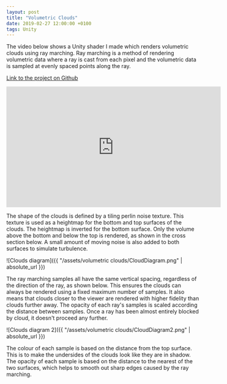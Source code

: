 ```yaml
---
layout: post
title: "Volumetric Clouds"
date: 2019-02-27 12:00:00 +0100
tags: Unity
---
```


The video below shows a Unity shader I made which renders volumetric clouds using ray marching. Ray marching is a method of rendering volumetric data where a ray is cast from each pixel and the volumetric data is sampled at evenly spaced points along the ray.

[Link to the project on Github][Github-repository]

<iframe width="560" height="315" src="https://www.youtube-nocookie.com/embed/8TF5hiHlf7w?rel=0" frameborder="0" allow="accelerometer; autoplay; encrypted-media; gyroscope; picture-in-picture" allowfullscreen></iframe>    

The shape of the clouds is defined by a tiling perlin noise texture. This texture is used as a heightmap for the bottom and top surfaces of the clouds. The heightmap is inverted for the bottom surface. Only the volume above the bottom and below the top is rendered, as shown in the cross section below. A small amount of moving noise is also added to both surfaces to simulate turbulence.

![Clouds diagram]({{ "/assets/volumetric clouds/CloudDiagram.png" | absolute_url }})

The ray marching samples all have the same vertical spacing, regardless of the direction of the ray, as shown below. This ensures the clouds can always be rendered using a fixed maximum number of samples. It also means that clouds closer to the viewer are rendered with higher fidelity than clouds further away. The opacity of each ray's samples is scaled according the distance between samples. Once a ray has been almost entirely blocked by cloud, it doesn't proceed any further.

![Clouds diagram 2]({{ "/assets/volumetric clouds/CloudDiagram2.png" | absolute_url }})

The colour of each sample is based on the distance from the top surface. This is to make the undersides of the clouds look like they are in shadow. The opacity of each sample is based on the distance to the nearest of the two surfaces, which helps to smooth out sharp edges caused by the ray marching.

[Github-repository]: https://github.com/mattstark256/volumetric-clouds